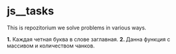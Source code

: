 # js__tasks

This is repozitorium we solve problems in various ways.

<b>1.</b> Каждая четная буква в слове заглавная.
<b>2. </b>Данна функция с массивом и количеством чанков.
